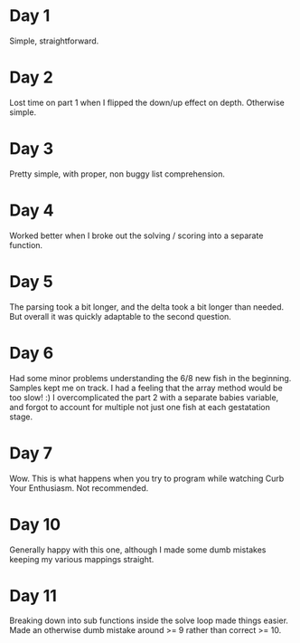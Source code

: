 # Day 1

Simple, straightforward.

# Day 2

Lost time on part 1 when I flipped the down/up effect on depth. Otherwise simple.

# Day 3

Pretty simple, with proper, non buggy list comprehension.

# Day 4

Worked better when I broke out the solving / scoring into a separate function.

# Day 5

The parsing took a bit longer, and the delta took a bit longer than needed. But overall it was quickly adaptable to the second question.

# Day 6

Had some minor problems understanding the 6/8 new fish in the beginning. Samples kept me on track. I had a feeling that the array method would be too slow! :) I overcomplicated the part 2 with a separate babies variable, and forgot to account for multiple not just one fish at each gestatation stage.

# Day 7

Wow. This is what happens when you try to program while watching Curb Your Enthusiasm. Not recommended.

# Day 10

Generally happy with this one, although I made some dumb mistakes keeping my various mappings straight.

# Day 11

Breaking down into sub functions inside the solve loop made things easier. Made an otherwise dumb mistake around >= 9 rather than correct >= 10.

